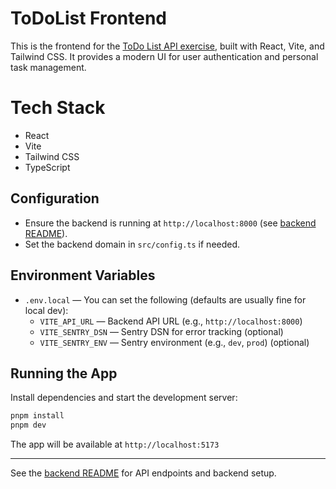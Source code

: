 # ToDoList Frontend

This is the frontend for the [ToDo List API exercise](https://roadmap.sh/projects/todo-list-api), built with React, Vite, and Tailwind CSS. It provides a modern UI for user authentication and personal task management.

# Tech Stack

- React
- Vite
- Tailwind CSS
- TypeScript

## Configuration

- Ensure the backend is running at `http://localhost:8000` (see [backend README](../backend/README.md)).
- Set the backend domain in `src/config.ts` if needed.

## Environment Variables

- `.env.local` — You can set the following (defaults are usually fine for local dev):
	- `VITE_API_URL` — Backend API URL (e.g., `http://localhost:8000`)
	- `VITE_SENTRY_DSN` — Sentry DSN for error tracking (optional)
	- `VITE_SENTRY_ENV` — Sentry environment (e.g., `dev`, `prod`) (optional)


## Running the App

Install dependencies and start the development server:

```sh
pnpm install
pnpm dev
```

The app will be available at `http://localhost:5173`

---

See the [backend README](../backend/README.md) for API endpoints and backend setup.
